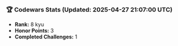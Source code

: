 ### 🏆 Codewars Stats (Updated: 2025-04-27 21:07:00 UTC)

- **Rank:** 8 kyu
- **Honor Points:** 3
- **Completed Challenges:** 1
